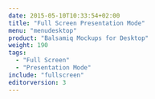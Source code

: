```yaml
---
date: 2015-05-10T10:33:54+02:00
title: "Full Screen Presentation Mode"
menu: "menudesktop"
product: "Balsamiq Mockups for Desktop"
weight: 190
tags:
  - "Full Screen"
  - "Presentation Mode"
include: "fullscreen"
editorversion: 3
---
```

